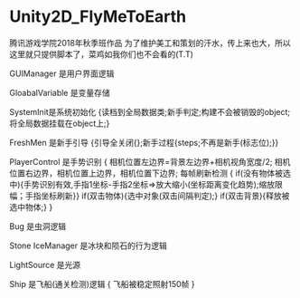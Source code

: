 # Unity2D_FlyMeToEarth
腾讯游戏学院2018年秋季班作品
为了维护美工和策划的汗水，传上来也大，所以这里就只提供脚本了，菜鸡如我你们也不会看的(T.T)

GUIManager 是用户界面逻辑

GloabalVariable 是变量存储

SystemInit是系统初始化 {读档到全局数据类;新手判定;构建不会被销毁的object;将全局数据挂载在object上;}

FreshMen 是新手引导 {引导全关闭{};新手过程{steps;不再是新手(标志位);}}

PlayerControl 是手势识别
{
相机位置左边界=背景左边界+相机视角宽度/2;
相机位置右边界，相机位置上边界，相机位置下边界;
每帧刷新检测
{
   if(没有物体被选中){手势识别有效,手指1坐标-手指2坐标=>放大缩小(坐标距离变化趋势);缩放限幅；手指坐标刷新}}
   if(双击物体){选中对象(双击间隔判定);}
   if(双击背景){释放被选中物体;}
}

Bug 是虫洞逻辑

Stone IceManager 是冰块和陨石的行为逻辑

LightSource 是光源

Ship 是飞船(通关检测)逻辑
{
飞船被稳定照射150帧
}


